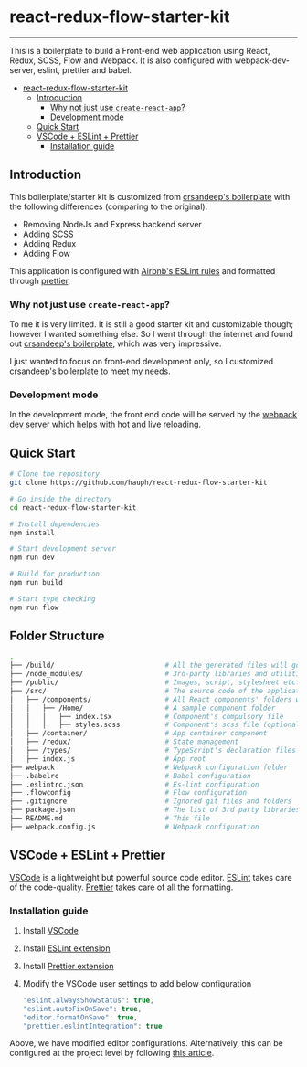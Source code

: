 # react-redux-flow-starter-kit

---

This is a boilerplate to build a Front-end web application using React, Redux, SCSS, Flow and Webpack. It is also configured with webpack-dev-server, eslint, prettier and babel.

- [react-redux-flow-starter-kit](#react-redux-flow-starter-kit)
  - [Introduction](#introduction)
    - [Why not just use `create-react-app`?](#why-not-just-use-create-react-app)
    - [Development mode](#development-mode)
  - [Quick Start](#quick-start)
  - [VSCode + ESLint + Prettier](#vscode--eslint--prettier)
    - [Installation guide](#installation-guide)

## Introduction

This boilerplate/starter kit is customized from [crsandeep's boilerplate](https://github.com/crsandeep/simple-react-full-stack) with the following differences (comparing to the original).
- Removing NodeJs and Express backend server 
- Adding SCSS
- Adding Redux
- Adding Flow

This application is configured with [Airbnb's ESLint rules](https://github.com/airbnb/javascript) and formatted through [prettier](https://prettier.io/).

### Why not just use `create-react-app`?

To me it is very limited. It is still a good starter kit and customizable though; however I wanted something else. So I went through the internet and found out [crsandeep's boilerplate](https://github.com/crsandeep/simple-react-full-stack), which was very impressive.

I just wanted to focus on front-end development only, so I customized crsandeep's boilerplate to meet my needs.

### Development mode

In the development mode, the front end code will be served by the [webpack dev server](https://webpack.js.org/configuration/dev-server/) which helps with hot and live reloading.

## Quick Start

```bash
# Clone the repository
git clone https://github.com/hauph/react-redux-flow-starter-kit

# Go inside the directory
cd react-redux-flow-starter-kit

# Install dependencies
npm install

# Start development server
npm run dev

# Build for production
npm run build

# Start type checking
npm run flow
```

## Folder Structure

```bash
.
├── /build/                           # All the generated files will go here, and will run from this folder
├── /node_modules/                    # 3rd-party libraries and utilities
├── /public/                          # Images, script, stylesheet etc.
├── /src/                             # The source code of the application
│   ├── /components/                  # All React components' folders will be created in this folder. 
│   │   ├── /Home/                    # A sample component folder
│   │   │   ├── index.tsx             # Component's compulsory file
│   │   │   ├── styles.scss           # Component's scss file (optional)
│   ├── /container/                   # App container component
│   ├── /redux/                       # State management
│   ├── /types/                       # TypeScript's declaration files for client folder
│   ├── index.js                      # App root
├── webpack                           # Webpack configuration folder
├── .babelrc                          # Babel configuration
├── .eslintrc.json                    # Es-lint configuration
├── .flowconfig                       # Flow configuration
├── .gitignore                        # Ignored git files and folders
├── package.json                      # The list of 3rd party libraries and utilities
├── README.md                         # This file
├── webpack.config.js                 # Webpack configuration
```

## VSCode + ESLint + Prettier

[VSCode](https://code.visualstudio.com/) is a lightweight but powerful source code editor. [ESLint](https://eslint.org/) takes care of the code-quality. [Prettier](https://prettier.io/) takes care of all the formatting.

### Installation guide

1.  Install [VSCode](https://code.visualstudio.com/)
2.  Install [ESLint extension](https://marketplace.visualstudio.com/items?itemName=dbaeumer.vscode-eslint)
3.  Install [Prettier extension](https://marketplace.visualstudio.com/items?itemName=esbenp.prettier-vscode)
4.  Modify the VSCode user settings to add below configuration

    ```javascript
    "eslint.alwaysShowStatus": true,
    "eslint.autoFixOnSave": true,
    "editor.formatOnSave": true,
    "prettier.eslintIntegration": true
    ```

Above, we have modified editor configurations. Alternatively, this can be configured at the project level by following [this article](https://medium.com/@netczuk/your-last-eslint-config-9e35bace2f99).
